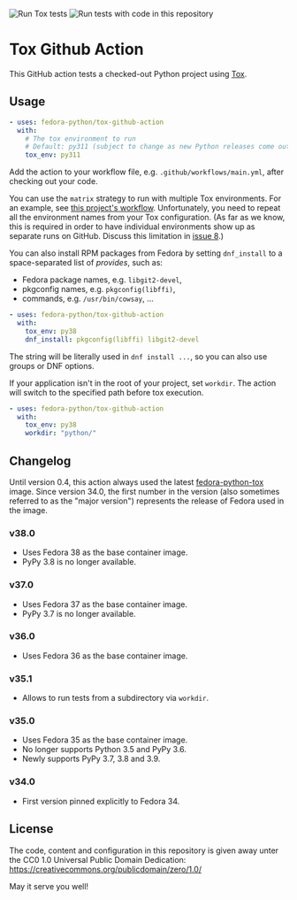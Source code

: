 ![Run Tox tests](https://github.com/fedora-python/tox-github-action/workflows/Run%20Tox%20tests/badge.svg)
![Run tests with code in this repository](https://github.com/fedora-python/tox-github-action/workflows/Run%20tests%20with%20code%20in%20this%20repository/badge.svg)

# Tox Github Action

This GitHub action tests a checked-out Python project using
[Tox](https://tox.readthedocs.io/en/latest/index.html).


## Usage

```yaml
- uses: fedora-python/tox-github-action
  with:
    # The tox environment to run
    # Default: py311 (subject to change as new Python releases come out)
    tox_env: py311
```

Add the action to your workflow file, e.g. `.github/workflows/main.yml`,
after checking out your code.

You can use the `matrix` strategy to run with multiple Tox environments.
For an example, see [this project's workflow](.github/workflows/main.yml).
Unfortunately, you need to repeat all the environment names
from your Tox configuration.
(As far as we know, this is required in order to have individual environments
show up as separate runs on GitHub. Discuss this limitation in [issue 8].)

You can also install RPM packages from Fedora by setting `dnf_install` to
a space-separated list of *provides*, such as:

* Fedora package names, e.g. `libgit2-devel`,
* pkgconfig names, e.g. `pkgconfig(libffi)`,
* commands, e.g. `/usr/bin/cowsay`, ...

```yaml
- uses: fedora-python/tox-github-action
  with:
    tox_env: py38
    dnf_install: pkgconfig(libffi) libgit2-devel
```

The string will be literally used in `dnf install ...`, so you can also use
groups or DNF options.

[issue 8]: https://github.com/fedora-python/tox-github-action/issues/8

If your application isn't in the root of your project, set `workdir`. The action
will switch to the specified path before tox execution.

```yaml
- uses: fedora-python/tox-github-action
  with:
    tox_env: py38
    workdir: "python/"
```

## Changelog

Until version 0.4, this action always used the latest [fedora-python-tox](https://hub.docker.com/repository/docker/fedorapython/fedora-python-tox)
image. Since version 34.0, the first number in the version (also sometimes
referred to as the "major version") represents the release of Fedora used in the image.

### v38.0

* Uses Fedora 38 as the base container image.
* PyPy 3.8 is no longer available.

### v37.0

* Uses Fedora 37 as the base container image.
* PyPy 3.7 is no longer available.

### v36.0

* Uses Fedora 36 as the base container image.

### v35.1

* Allows to run tests from a subdirectory via `workdir`.

### v35.0

* Uses Fedora 35 as the base container image.
* No longer supports Python 3.5 and PyPy 3.6.
* Newly supports PyPy 3.7, 3.8 and 3.9.

### v34.0

* First version pinned explicitly to Fedora 34.

## License

The code, content and configuration in this repository is given away unter the
CC0 1.0 Universal Public Domain Dedication:
https://creativecommons.org/publicdomain/zero/1.0/

May it serve you well!
